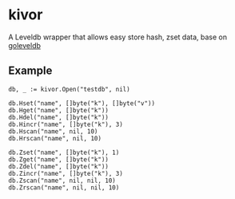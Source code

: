 # kivor

A Leveldb wrapper that allows easy store hash, zset data, base on [goleveldb](https://github.com/syndtr/goleveldb)

## Example

```
db, _ := kivor.Open("testdb", nil)

db.Hset("name", []byte("k"), []byte("v"))
db.Hget("name", []byte("k"))
db.Hdel("name", []byte("k"))
db.Hincr("name", []byte("k"), 3)
db.Hscan("name", nil, 10)
db.Hrscan("name", nil, 10)

db.Zset("name", []byte("k"), 1)
db.Zget("name", []byte("k"))
db.Zdel("name", []byte("k"))
db.Zincr("name", []byte("k"), 3)
db.Zscan("name", nil, nil, 10)
db.Zrscan("name", nil, nil, 10)
```
